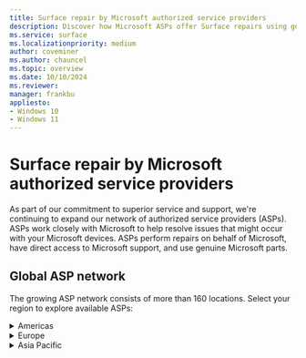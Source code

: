 ```yaml
---
title: Surface repair by Microsoft authorized service providers
description: Discover how Microsoft ASPs offer Surface repairs using genuine parts & direct support, collaborating closely with Microsoft for quality service.
ms.service: surface
ms.localizationpriority: medium
author: coveminer
ms.author: chauncel
ms.topic: overview
ms.date: 10/10/2024
ms.reviewer: 
manager: frankbu
appliesto:
- Windows 10
- Windows 11
---
```


# Surface repair by Microsoft authorized service providers

As part of our commitment to superior service and support, we're continuing to expand our network of authorized service providers (ASPs). ASPs work closely with Microsoft to help resolve issues that might occur with your Microsoft devices. ASPs perform repairs on behalf of Microsoft, have direct access to Microsoft support, and use genuine Microsoft parts.

## Global ASP network

The growing ASP network consists of more than 160 locations. Select your region to explore available ASPs:


<details>

  <summary>Americas</summary>

### Canada

- [CompuCom](https://www4.compucom.com/compucom-canada)
- [Compugen](https://www.compugen.com/)
- [Converge Technology Solutions](https://convergetp.com/)
- [Coreio](https://www.coreio.com/)
- [Insight](https://ca.insight.com/en_CA/home.html)
- [IT Mission](https://itmission.com/)
- [Microserve](https://www.microserve.ca/)
- [TD SYNNEX](https://www.synnexcorp.com/ca/)
- [WBM Technologies](https://www.wbm.ca/)

### United States

- [Applied Data Technologies](https://applieddatatech.com/)
- [Checkpoint Services](https://www.checkpoint.com/)
- [CompuCom](https://www.compucom.com/)
- [Compugen](https://www.compugen.us/)
- [Connection](https://www.connection.com/)
- [Converge Technology Solutions](https://convergetp.com/digital-workplace/)
- [Coreio](https://www.coreio.com/)
- [DHE](https://www.dhecs.com/)
- [DI Technology Group Inc](https://store.dataimpressions.com/)
- [DXC Technology](https://dxc.com/us)
- [FedEx](https://www.fedex.com/global/choose-location.html)
- [GlobalAsset](https://globalassetonline.com/)
- [Insight](https://www.insight.com/)
- [Integration Technologies Group (U.S. Federal Government IT Services)](https://www.itgonline.com/)
- [IT savvy](https://www.itsavvy.com/)
- [MCPC](https://www.mcpc.com/)
- [MicroK12](https://microk12.com/)
- [Mobile ME IT](https://mobilemeit.com/)
- [Netsync Network Solutions](https://www.netsync.com/)
- [New York Computer Help](https://www.newyorkcomputerhelp.com/microsoft-surface-repair-provider-in-new-york/)
- [ProTech Computer Systems, Inc](https://www.protsys.com/)
- [Sterling](https://sterling.com/)
- [TD SYNNEX](https://www.synnexcorp.com/us/)
- [Trafera](https://www.trafera.com/)
- [UDT](https://udtonline.com/)
- [Zones](https://www.zones.com/site/home/index.html)
  
</details>

<details>
  <summary>Europe</summary>

### Austria

- [Bechtle GmbH IT Systemhaus](https://www.bechtle.com/at-en/about-bechtle/company/bechtle-systemhouse-austria)
- [CLS](https://www.cls.at/)
- [Mobiletouch Austria GmbH](https://mobiletouch.at/)

### Belgium

- [The Rent Company](https://rentcompany.be/)

### Denmark

- [Atea A/S](https://www.atea.dk/)

### France

- [D4B](https://digital4business.fr/)
- [Econocom](https://www.econocom.com/)

### Germany

- [API](https://www.api.de)
- [Bechtle](https://www.bechtle.com/)
- [Computacenter](https://www.computacenter.com/)
- [Hemmersbach](https://www.hemmersbach.com/)
- [MetaComp](https://www.metacomp.de/)
- [Ratiodata](https://www.ratiodata.de/)
- [Think About It](https://think-about.it/)

### Netherlands

- [ARP Nederland B.V](https://www.arpsolutions.nl/)
- [The Rent Company](https://rentcompany.nl/)

### Spain

- [Valorista](https://valorista.com/servicio-tecnico-oficial-microsoft-surface)

### United Kingdom

- [Academia Ltd](https://academia.co.uk/)
- [Carillion](https://www.carillion.com/)
- [Centerprise](https://www.centerprise.co.uk/)
- [CDW](https://www.uk.cdw.com/)
- [Class Technology Solutions](https://www.easy4u.school/)
- [Computacenter](https://www.computacenter.com/)
- [Currys](https://www.currys.co.uk/store-finder)
- [HybrIT](https://www.hybrit.co.uk/)
- [DXC Technology (UK)](https://dxc.com/uk/)
- [Specialist Computer Centre](https://www.scc.com/)
- [TMT First Limited](https://www.tmtfirst.co.uk/microsoft-surface-repairs/)
- [Westcoast](https://www.westcoast.co.uk/)
- [XMA](https://www.xma.co.uk/)
- [Zones](https://uk.zones.com/)

</details>

<details>

  <summary>Asia Pacific</summary>

### Australia

- [ASI solutions](https://www.asi.com.au/)
- [Comp Now](https://www.compnow.com.au/)
- [JB Hi-Fi](https://www.jbhifi.business/)
- [KEH Partnership](https://technology.theschoollocker.com.au/)
- [Stott & Hoare](https://www.stotthoare.com.au/)
- [Winthrop](https://www.winaust.com.au/)

### China

- [Digital China](https://www.digitalchina.com/)
- [Double Rise](https://www.doublerise.com/Microsoft.html)

### Japan

- [Bic Camera](https://www.biccamera.co.jp/support/surface_repair/)
- [GSS](https://www.gssltd.co.jp/surface/)

### New Zealand

- [Service Plus Group Limited](https://serviceplus.co.nz/brands/microsoft-surface-authorised-repairs/)
- [The Laptop Company](https://www.laptop.co.nz/)

### South Korea

- [Gownet Co., Ltd](https://surface.gownet.com/)

#### Taiwan

- [BYTE International](https://www.bestyield.com/)
- [Hope Computers](https://asp.hope.tw/)
  
</details>
